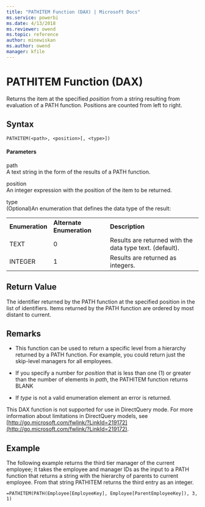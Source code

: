 ```yaml
---
title: "PATHITEM Function (DAX) | Microsoft Docs"
ms.service: powerbi
ms.date: 4/13/2018
ms.reviewer: owend
ms.topic: reference
author: minewiskan
ms.author: owend
manager: kfile
---
```

# PATHITEM Function (DAX)
Returns the item at the specified *position* from a string resulting from evaluation of a PATH function. Positions are counted from left to right.  
  
## Syntax  
  
```  
PATHITEM(<path>, <position>[, <type>])  
```  
  
#### Parameters  
path  
A text string in the form of the results of a PATH function.  
  
position  
An integer expression with the position of the item to be returned.  
  
type  
(Optional)An enumeration that defines the data type of the result:  
  
||||  
|-|-|-|  
|**Enumeration**|**Alternate Enumeration**|**Description**|  
|TEXT|0|Results are returned with the data type text. (default).|  
|INTEGER|1|Results are returned as integers.|  
  
## Return Value  
The identifier returned by the PATH function at the specified position in the list of identifiers. Items returned by the PATH function are ordered by most distant to current.  
  
## Remarks  
  
-   This function can be used to return a specific level from a hierarchy returned by a PATH function. For example, you could return just the skip-level managers for all employees.  
  
-   If you specify a number for *position* that is less than one (1) or greater than the number of elements in *path*, the PATHITEM function returns BLANK  
  
-   If *type* is not a valid enumeration element an error is returned.  
  
This DAX function is not supported for use in DirectQuery mode. For more information about limitations in DirectQuery models, see  [http://go.microsoft.com/fwlink/?LinkId=219172](http://go.microsoft.com/fwlink/?LinkId=219172).  
  
## Example  
The following example returns the third tier manager of the current employee; it takes the employee and manager IDs as the input to a PATH function that returns a string with the hierarchy of parents to current employee. From that string PATHITEM returns the third entry as an integer.  
  
```  
=PATHITEM(PATH(Employee[EmployeeKey], Employee[ParentEmployeeKey]), 3, 1)  
```  
